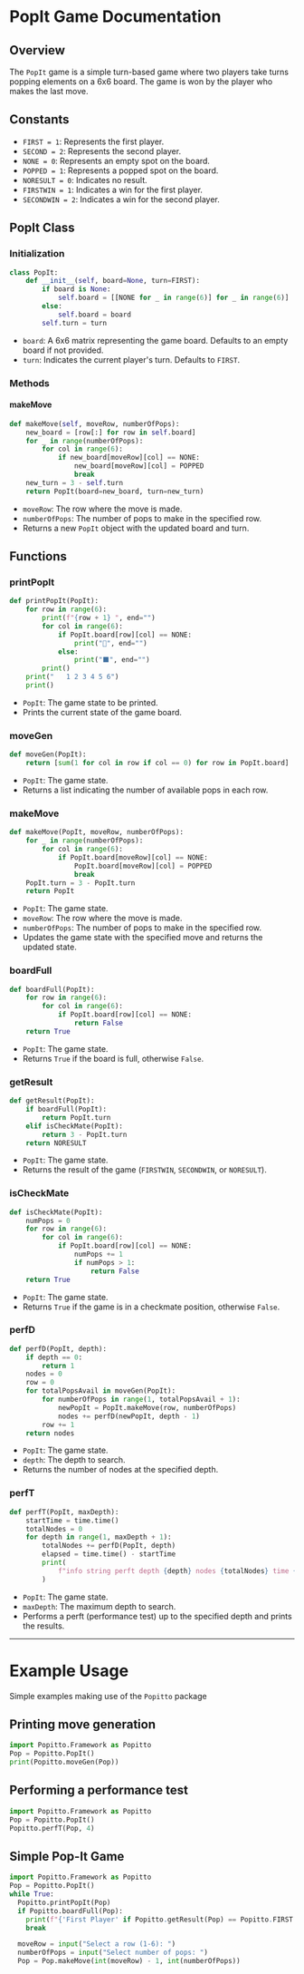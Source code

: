 # PopIt Game Documentation

## Overview
The `PopIt` game is a simple turn-based game where two players take turns popping elements on a 6x6 board. The game is won by the player who makes the last move.

## Constants

- `FIRST = 1`: Represents the first player.
- `SECOND = 2`: Represents the second player.
- `NONE = 0`: Represents an empty spot on the board.
- `POPPED = 1`: Represents a popped spot on the board.
- `NORESULT = 0`: Indicates no result.
- `FIRSTWIN = 1`: Indicates a win for the first player.
- `SECONDWIN = 2`: Indicates a win for the second player.

## PopIt Class

### Initialization

```python
class PopIt:
    def __init__(self, board=None, turn=FIRST):
        if board is None:
            self.board = [[NONE for _ in range(6)] for _ in range(6)]
        else:
            self.board = board
        self.turn = turn
```

- `board`: A 6x6 matrix representing the game board. Defaults to an empty board if not provided.
- `turn`: Indicates the current player's turn. Defaults to `FIRST`.

### Methods

#### makeMove

```python
def makeMove(self, moveRow, numberOfPops):
    new_board = [row[:] for row in self.board]
    for _ in range(numberOfPops):
        for col in range(6):
            if new_board[moveRow][col] == NONE:
                new_board[moveRow][col] = POPPED
                break
    new_turn = 3 - self.turn
    return PopIt(board=new_board, turn=new_turn)
```

- `moveRow`: The row where the move is made.
- `numberOfPops`: The number of pops to make in the specified row.
- Returns a new `PopIt` object with the updated board and turn.

## Functions

### printPopIt

```python
def printPopIt(PopIt):
    for row in range(6):
        print(f"{row + 1} ", end="")
        for col in range(6):
            if PopIt.board[row][col] == NONE:
                print("🔲", end="")
            else:
                print("⬛", end="")
        print()
    print("   1 2 3 4 5 6")
    print()
```

- `PopIt`: The game state to be printed.
- Prints the current state of the game board.

### moveGen

```python
def moveGen(PopIt):
    return [sum(1 for col in row if col == 0) for row in PopIt.board]
```

- `PopIt`: The game state.
- Returns a list indicating the number of available pops in each row.

### makeMove

```python
def makeMove(PopIt, moveRow, numberOfPops):
    for _ in range(numberOfPops):
        for col in range(6):
            if PopIt.board[moveRow][col] == NONE:
                PopIt.board[moveRow][col] = POPPED
                break
    PopIt.turn = 3 - PopIt.turn
    return PopIt
```

- `PopIt`: The game state.
- `moveRow`: The row where the move is made.
- `numberOfPops`: The number of pops to make in the specified row.
- Updates the game state with the specified move and returns the updated state.

### boardFull

```python
def boardFull(PopIt):
    for row in range(6):
        for col in range(6):
            if PopIt.board[row][col] == NONE:
                return False
    return True
```

- `PopIt`: The game state.
- Returns `True` if the board is full, otherwise `False`.

### getResult

```python
def getResult(PopIt):
    if boardFull(PopIt):
        return PopIt.turn
    elif isCheckMate(PopIt):
        return 3 - PopIt.turn
    return NORESULT
```

- `PopIt`: The game state.
- Returns the result of the game (`FIRSTWIN`, `SECONDWIN`, or `NORESULT`).

### isCheckMate

```python
def isCheckMate(PopIt):
    numPops = 0
    for row in range(6):
        for col in range(6):
            if PopIt.board[row][col] == NONE:
                numPops += 1
                if numPops > 1:
                    return False
    return True
```

- `PopIt`: The game state.
- Returns `True` if the game is in a checkmate position, otherwise `False`.

### perfD

```python
def perfD(PopIt, depth):
    if depth == 0:
        return 1
    nodes = 0
    row = 0
    for totalPopsAvail in moveGen(PopIt):
        for numberOfPops in range(1, totalPopsAvail + 1):
            newPopIt = PopIt.makeMove(row, numberOfPops)
            nodes += perfD(newPopIt, depth - 1)
        row += 1
    return nodes
```

- `PopIt`: The game state.
- `depth`: The depth to search.
- Returns the number of nodes at the specified depth.

### perfT

```python
def perfT(PopIt, maxDepth):
    startTime = time.time()
    totalNodes = 0
    for depth in range(1, maxDepth + 1):
        totalNodes += perfD(PopIt, depth)
        elapsed = time.time() - startTime
        print(
            f"info string perft depth {depth} nodes {totalNodes} time {int(1000 * elapsed)} nps {int(totalNodes / (elapsed + 0.00000001))}"
        )
```

- `PopIt`: The game state.
- `maxDepth`: The maximum depth to search.
- Performs a perft (performance test) up to the specified depth and prints the results.

---

# Example Usage
Simple examples making use of the `Popitto` package
## Printing move generation
```python
import Popitto.Framework as Popitto
Pop = Popitto.PopIt()
print(Popitto.moveGen(Pop))
```
## Performing a performance test
```python
import Popitto.Framework as Popitto
Pop = Popitto.PopIt()
Popitto.perfT(Pop, 4)
```

## Simple Pop-It Game
```python
import Popitto.Framework as Popitto
Pop = Popitto.PopIt()
while True:
  Popitto.printPopIt(Pop)
  if Popitto.boardFull(Pop):
    print(f"{'First Player' if Popitto.getResult(Pop) == Popitto.FIRST else 'Second Player'} WON!")
    break

  moveRow = input("Select a row (1-6): ")
  numberOfPops = input("Select number of pops: ")
  Pop = Pop.makeMove(int(moveRow) - 1, int(numberOfPops))
```